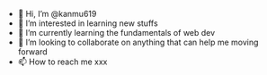 - 👋 Hi, I’m @kanmu619
- 👀 I’m interested in learning new stuffs
- 🌱 I’m currently learning the fundamentals of web dev
- 💞️ I’m looking to collaborate on anything that can help me moving forward
- 📫 How to reach me xxx

<!---
kanmu619/kanmu619 is a ✨ special ✨ repository because its `README.md` (this file) appears on your GitHub profile.
You can click the Preview link to take a look at your changes.
--->
